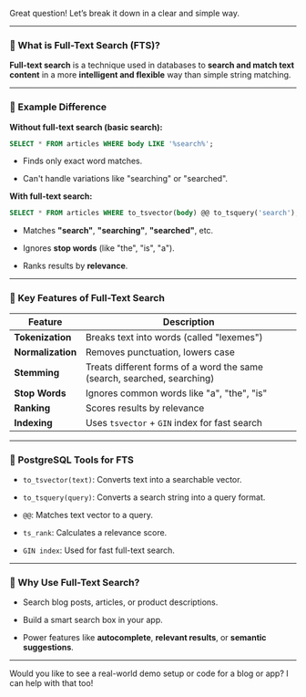 Great question! Let’s break it down in a clear and simple way.

---

### 🧠 What is **Full-Text Search (FTS)**?

**Full-text search** is a technique used in databases to **search and match text content** in a more **intelligent and flexible** way than simple string matching.

---

### 💬 Example Difference

**Without full-text search (basic search):**

```sql
SELECT * FROM articles WHERE body LIKE '%search%';
```

- Finds only exact word matches.
    
- Can't handle variations like "searching" or "searched".
    

**With full-text search:**

```sql
SELECT * FROM articles WHERE to_tsvector(body) @@ to_tsquery('search');
```

- Matches **"search"**, **"searching"**, **"searched"**, etc.
    
- Ignores **stop words** (like "the", "is", "a").
    
- Ranks results by **relevance**.
    

---

### 🧩 Key Features of Full-Text Search

|Feature|Description|
|---|---|
|**Tokenization**|Breaks text into words (called "lexemes")|
|**Normalization**|Removes punctuation, lowers case|
|**Stemming**|Treats different forms of a word the same (search, searched, searching)|
|**Stop Words**|Ignores common words like "a", "the", "is"|
|**Ranking**|Scores results by relevance|
|**Indexing**|Uses `tsvector` + `GIN` index for fast search|

---

### 🔧 PostgreSQL Tools for FTS

- `to_tsvector(text)`: Converts text into a searchable vector.
    
- `to_tsquery(query)`: Converts a search string into a query format.
    
- `@@`: Matches text vector to a query.
    
- `ts_rank`: Calculates a relevance score.
    
- `GIN index`: Used for fast full-text search.
    

---

### 🧠 Why Use Full-Text Search?

- Search blog posts, articles, or product descriptions.
    
- Build a smart search box in your app.
    
- Power features like **autocomplete**, **relevant results**, or **semantic suggestions**.
    

---

Would you like to see a real-world demo setup or code for a blog or app? I can help with that too!